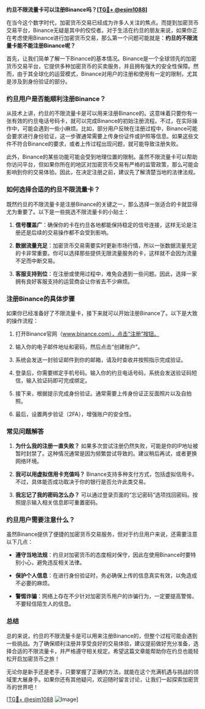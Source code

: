 **约旦不限流量卡可以注册Binance吗？[[TG💪+ @esim1088](https://t.me/s/esim1088)]**

在当今这个数字时代，加密货币交易已经成为许多人关注的焦点。而提到加密货币交易平台，Binance无疑是其中的佼佼者。对于生活在约旦的朋友来说，如果你正在考虑使用Binance进行加密货币交易，那么第一个问题可能就是：**约旦的不限流量卡能不能注册Binance呢？**

首先，让我们简单了解一下Binance的基本情况。Binance是一个全球领先的加密货币交易平台，它提供多种加密货币的买卖服务，并且拥有强大的安全性保障。然而，由于其全球化的运营模式，Binance对用户的注册和使用有一定的限制，尤其是涉及到身份验证的部分。

### **约旦用户是否能顺利注册Binance？**

从技术上讲，约旦的不限流量卡是可以用来注册Binance的。这意味着只要你有一张有效的约旦电话号码卡，就可以完成Binance的初始注册流程。不过，在实际操作中，可能会遇到一些小麻烦。比如，部分用户反映在注册过程中，Binance可能会要求进行身份验证，这一步骤通常需要上传身份证件或护照等信息。如果这些文件不符合Binance的要求，或者上传过程出现问题，就可能导致注册失败。

此外，Binance的某些功能可能会受到地理位置的限制。虽然不限流量卡可以帮助你访问平台，但如果你所在的地区对加密货币交易有严格的监管政策，那么可能会影响到你的交易体验。因此，在决定注册之前，建议先了解清楚当地的法律法规。

### **如何选择合适的约旦不限流量卡？**

既然约旦的不限流量卡是注册Binance的关键之一，那么选择一张适合的卡就显得尤为重要了。以下是一些挑选不限流量卡的小贴士：

1. **信号覆盖广**：确保你的卡在约旦各地都能保持稳定的信号连接，这样无论是注册还是后续的交易操作都不会受到影响。
   
2. **数据流量充足**：加密货币交易需要实时更新市场行情，所以一张数据流量充足的卡非常重要。你可以选择那些提供无限流量服务的卡，这样就不会因为流量不足而中断交易。

3. **客服支持到位**：在注册或使用过程中，难免会遇到一些问题。因此，选择一家拥有良好客服支持的运营商会让你省去不少麻烦。

### **注册Binance的具体步骤**

如果你已经准备好了不限流量卡，接下来就可以开始注册Binance了。以下是大致的操作流程：

1. 打开Binance官网（www.binance.com），点击“注册”按钮。
   
2. 输入你的电子邮件地址和密码，然后点击“创建账户”。

3. 系统会发送一封验证邮件到你的邮箱，请及时查收并按照指示完成验证。

4. 登录后，你需要绑定手机号码。输入你的约旦电话号码，系统会发送验证码短信，输入验证码即可完成绑定。

5. 接下来，根据提示完成身份验证。通常需要上传身份证正反面照片以及自拍照。

6. 最后，设置两步验证（2FA），增强账户的安全性。

### **常见问题解答**

1. **为什么我的注册一直失败？**
   如果多次尝试注册仍然失败，可能是你的IP地址被暂时封禁了。这种情况通常是因为频繁尝试导致的。建议稍后再试，或者更换网络环境。

2. **我可以用虚拟信用卡充值吗？**
   Binance支持多种支付方式，包括虚拟信用卡。不过，具体能否成功取决于你的银行是否允许此类交易。

3. **我忘记了我的密码怎么办？**
   可以通过登录页面的“忘记密码”选项找回密码。按照提示输入相关信息即可重置密码。

### **约旦用户需要注意什么？**

虽然Binance提供了便捷的加密货币交易服务，但对于约旦用户来说，还需要注意以下几点：

- **遵守当地法规**：约旦对加密货币的态度相对保守，因此在使用Binance时要特别小心，避免违反相关法律。
  
- **保护个人信息**：在进行身份验证时，务必确保上传的信息真实有效，以免造成不必要的麻烦。

- **警惕诈骗**：网络上存在不少针对加密货币用户的诈骗行为，一定要提高警惕，不要轻信陌生人的信息。

### **总结**

总的来说，约旦的不限流量卡是可以用来注册Binance的，但整个过程可能会遇到一些挑战。为了确保顺利注册并享受良好的交易体验，建议提前做好充分准备，选择合适的不限流量卡，并严格遵守相关规定。希望这篇文章能帮助你在约旦也能轻松开启加密货币之旅！

无论你是新手还是老手，只要掌握了正确的方法，就能在这个充满机遇与挑战的领域里大展身手。如果你还有其他疑问，欢迎随时留言讨论，让我们一起探索加密货币的世界吧！

[[TG💪+ @esim1088](https://t.me/s/esim1088) ![Image](https://i.postimg.cc/4NQfJmqS/Snipaste-2025-05-13-00-14-12.png)]